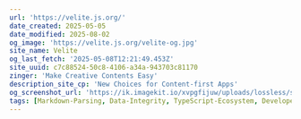 ```yaml
---
url: 'https://velite.js.org/'
date_created: 2025-05-05
date_modified: 2025-08-02
og_image: 'https://velite.js.org/velite-og.jpg'
site_name: Velite
og_last_fetch: '2025-05-08T12:21:49.453Z'
site_uuid: c7c88524-50c8-4106-a34a-943703c81170
zinger: 'Make Creative Contents Easy'
description_site_cp: 'New Choices for Content-first Apps'
og_screenshot_url: 'https://ik.imagekit.io/xvpgfijuw/uploads/lossless/screenshots/20250605_Velite_og_screenshot.jpeg'
tags: [Markdown-Parsing, Data-Integrity, TypeScript-Ecosystem, Developer-Tools, Content-Management]
---
```


